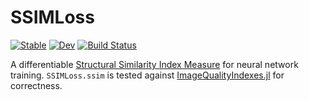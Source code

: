 # SSIMLoss

[![Stable](https://img.shields.io/badge/docs-stable-blue.svg)](https://nikopj.github.io/SSIMLoss.jl/stable/)
[![Dev](https://img.shields.io/badge/docs-dev-blue.svg)](https://nikopj.github.io/SSIMLoss.jl/dev/)
[![Build Status](https://github.com/nikopj/SSIMLoss.jl/actions/workflows/CI.yml/badge.svg?branch=main)](https://github.com/nikopj/SSIMLoss.jl/actions/workflows/CI.yml?query=branch%3Amain)

A differentiable [Structural Similarity Index Measure](https://en.wikipedia.org/wiki/Structural_similarity) for neural
network training. `SSIMLoss.ssim` is tested against
[ImageQualityIndexes.jl](https://github.com/JuliaImages/ImageQualityIndexes.jl)
for correctness.
